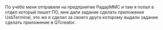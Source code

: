 По учёбе меня отправили на предприятие РадарММС и там я попал в отдел который пишет ПО, мне дали задание сделать приложение UsbTerminal, это же я сделал за своего друга которому выдали задание сделать приложение в QTcreator.
